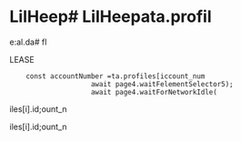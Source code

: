 # LilHeep# LilHeepata.profil
e:al.da# fl

LEASE

        const accountNumber =ta.profiles[iccount_num
                        await page4.waitFelementSelector5);
                        await page4.waitForNetworkIdle(
iles[i].id;ount_n

iles[i].id;ount_n
